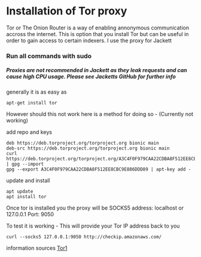 # Installation of Tor proxy 
Tor or The Onion Router is a way of enabling annonymous communication accross the internet. This is option that you install Tor but can be useful in order to gain access to certain indexers. I use the proxy for Jackett
### Run all commands with sudo

##### Proxies are not recommended in Jackett as they leak requests and can cause high CPU usage. Please see Jacketts GitHub for further info

generally it is as easy as
```
apt-get install tor
```

However should this not work here is a method for doing so - (Currently not working)

add repo and keys
```
deb https://deb.torproject.org/torproject.org bionic main
deb-src https://deb.torproject.org/torproject.org bionic main
curl https://deb.torproject.org/torproject.org/A3C4F0F979CAA22CDBA8F512EE8CBC9E886DDD89.asc | gpg --import
gpg --export A3C4F0F979CAA22CDBA8F512EE8CBC9E886DDD89 | apt-key add -
```

update and install
```
apt update
apt install tor
```

Once tor is installed you the proxy will be SOCKS5 address: localhost or 127.0.0.1 Port: 9050

To test it is working - This will provide your Tor IP address back to you
```
curl --socks5 127.0.0.1:9050 http://checkip.amazonaws.com/
```



information sources [Tor1](https://2019.www.torproject.org/docs/debian.html.en)
